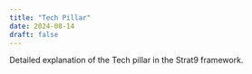 ```yaml
---
title: "Tech Pillar"
date: 2024-08-14
draft: false
---
```


Detailed explanation of the Tech pillar in the Strat9 framework.